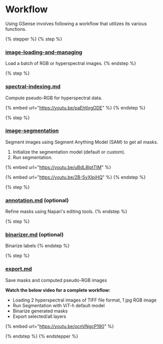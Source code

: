# Workflow

Using GSense involves following a workflow that utilizes its various functions.&#x20;

{% stepper %}
{% step %}
### [image-loading-and-managing](../basics/image-loading-and-managing/ "mention")

Load a batch of RGB or hyperspectral images.
{% endstep %}

{% step %}
### [spectral-indexing.md](../basics/spectral-indexing.md "mention")

Compute pseudo-RGB for hyperspectral data.

{% embed url="https://youtu.be/paEhtIxgODE" %}
{% endstep %}

{% step %}
### [image-segmentation](../basics/image-segmentation/ "mention")

Segment images using Segment Anything Model (SAM) to get all masks.

1. Initialize the segmentation model (default or custom).
2. Run segmentation.

{% embed url="https://youtu.be/uBdL8lptTIM" %}

{% embed url="https://youtu.be/2B-SyXIpiHQ" %}
{% endstep %}

{% step %}
### [annotation.md](../basics/annotation.md "mention") (optional)

Refine masks using Napari's editing tools.
{% endstep %}

{% step %}
### [binarizer.md](../basics/binarizer.md "mention") (optional)

Binarize labels
{% endstep %}

{% step %}
### [export.md](../basics/export.md "mention")

Save masks and computed pseudo-RGB images



**Watch the below video for a complete workflow:**

* Loading 2 hyperspectral images of TIFF file format, 1 jpg RGB image
* Run Segmentation with ViT-h default model
* Binarize generated masks
* Export selected/all layers

{% embed url="https://youtu.be/ocnVNgcP190" %}


{% endstep %}
{% endstepper %}
